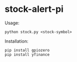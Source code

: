 # stock-alert-pi

Usage:

```
python stock.py <stock-symbol>
```

Installation:

```
pip install gpiozero
pip install yfinance
```

